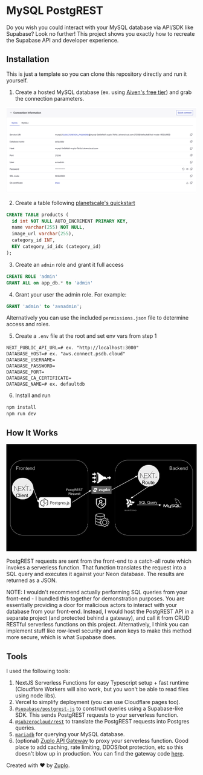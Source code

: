 # MySQL PostgREST

Do you wish you could interact with your MySQL database via API/SDK like Supabase? Look no further! This project shows you exactly how to recreate the Supabase API and developer experience.

## Installation

This is just a template so you can clone this repository directly and run it yourself.

1. Create a hosted MySQL database (ex. using [Aiven's free tier](https://aiven.io/pricing?product=mysql)) and grab the connection parameters.

![Aiven connection params](image.png)

2. Create a table following [planetscale's quickstart](https://planetscale.com/docs/tutorials/planetscale-quick-start-guide)

```sql
CREATE TABLE products (
  id int NOT NULL AUTO_INCREMENT PRIMARY KEY,
  name varchar(255) NOT NULL,
  image_url varchar(255),
  category_id INT,
  KEY category_id_idx (category_id)
);
```

3. Create an `admin` role and grant it full access

```sql
CREATE ROLE 'admin'
GRANT ALL on app_db.* to 'admin'
```

4. Grant your user the admin role. For example:

```sql
GRANT 'admin' to 'avnadmin';
```

Alternatively you can use the included `permissions.json` file to determine access and roles.

5. Create a `.env` file at the root and set env vars from step 1

```
NEXT_PUBLIC_API_URL=# ex. "http://localhost:3000"
DATABASE_HOST=# ex. "aws.connect.psdb.cloud"
DATABASE_USERNAME=
DATABASE_PASSWORD=
DATABASE_PORT=
DATABASE_CA_CERTIFICATE=
DATABASE_NAME=# ex. defaultdb
```

6. Install and run

```bash
npm install
npm run dev
```

## How It Works

![img](./public/diagram.png)

PostgREST requests are sent from the front-end to a catch-all route which invokes a serverless function. That function translates the request into a SQL query and executes it against your Neon database. The results are returned as a JSON.

NOTE: I wouldn't recommend actually performing SQL queries from your front-end - I bundled this together for demonstration purposes. You are essentially providing a door for malicious actors to interact with your database from your front-end. Instead, I would host the PostgREST API in a separate project (and protected behind a gateway), and call it from CRUD RESTful serverless functions on this project. Alternatively, I think you can implement stuff like row-level security and anon keys to make this method more secure, which is what Supabase does.

## Tools

I used the following tools:

1. NextJS Serverless Functions for easy Typescript setup + fast runtime (Cloudflare Workers will also work, but you won't be able to read files using node libs).
2. Vercel to simplify deployment (you can use Cloudflare pages too).
3. [`@supabase/postgrest-js`](https://www.npmjs.com/package/@supabase/postgrest-js) to construct queries using a Supabase-like SDK. This sends PostgREST requests to your serverless function.
4. [`@subzerocloud/rest`](https://www.npmjs.com/package/@subzerocloud/rest) to translate the PostgREST requests into Postgres queries.
5. [`mariadb`](https://www.npmjs.com/package/mariadb) for querying your MySQL database.
6. (optional) [Zuplo API Gateway](https://zuplo.com) to proxy your serverless function. Good place to add caching, rate limiting, DDOS/bot protection, etc so this doesn't blow up in production. You can find the gateway code [here](https://github.com/zuplo-samples/neon-postgrest-proxy).

Created with ❤️ by [Zuplo](https://zuplo.com).
